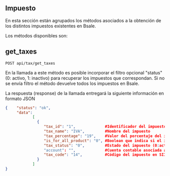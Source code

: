 ## Impuesto

En esta sección están agrupados los métodos asociados a la obtención de los distintos impuestos existentes en Bsale.

Los métodos disponibles son:

## get_taxes

```
POST api/tax/get_taxes
```


En la llamada a este método es posible incorporar el filtro opcional "status" (0: activo, 1: inactivo) para recuperar los impuestos que correspondan. Si no se envía filtro el método devuelve todos los impuestos en Bsale.

La respuesta (response) de la llamada entregará la siguiente información en formato JSON

```json
{    "status": "ok",
     "data":
            [
              {
                 "tax_id": "1",             #Identificador del impuesto
                 "tax_name": "IVA",         #Nombre del impuesto
                 "tax_percentage": "19",    #Valor del porcentaje del impuesto
                 "is_for_all_product": "0", #Boolean que indica si el impuesto aplica a todos los productos cada vez que se cree uno nuevo
                 "tax_status": "0",         #Estado del impuesto (0:activo, 1:inactivo)
                 "account": "",             #Cuenta contable asociada al impuesto
                 "tax_code": "14",          #Código del impuesto en SII
              }
            ]
}

```
